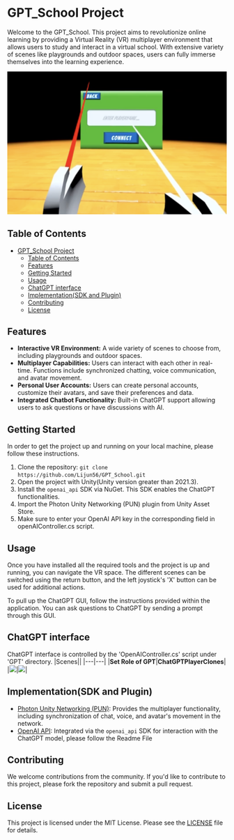 # GPT_School Project

Welcome to the GPT_School. This project aims to revolutionize online learning by providing a Virtual Reality (VR) multiplayer environment that allows users to study and interact in a virtual school. With extensive variety of scenes like playgrounds and outdoor spaces, users can fully immerse themselves into the learning experience.

![LoginInterFace](LoginInterFace.png)

## Table of Contents
- [GPT\_School Project](#gpt_school-project)
  - [Table of Contents](#table-of-contents)
  - [Features](#features)
  - [Getting Started](#getting-started)
  - [Usage](#usage)
  - [ChatGPT interface](#chatgpt-interface)
  - [Implementation(SDK and Plugin)](#implementationsdk-and-plugin)
  - [Contributing](#contributing)
  - [License](#license)

## Features
- **Interactive VR Environment:** A wide variety of scenes to choose from, including playgrounds and outdoor spaces.
- **Multiplayer Capabilities:** Users can interact with each other in real-time. Functions include synchronized chatting, voice communication, and avatar movement.
- **Personal User Accounts:** Users can create personal accounts, customize their avatars, and save their preferences and data.
- **Integrated Chatbot Functionality:** Built-in ChatGPT support allowing users to ask questions or have discussions with AI.

## Getting Started
In order to get the project up and running on your local machine, please follow these instructions.

1. Clone the repository: `git clone https://github.com/Lijun56/GPT_School.git`
2. Open the project with Unity(Unity version greater than 2021.3).
3. Install the `openai_api` SDK via NuGet. This SDK enables the ChatGPT functionalities.
4. Import the Photon Unity Networking (PUN) plugin from Unity Asset Store.
5. Make sure to enter your OpenAI API key in the corresponding field in openAIController.cs script.

## Usage
Once you have installed all the required tools and the project is up and running, you can navigate the VR space. The different scenes can be switched using the return button, and the left joystick's 'X' button can be used for additional actions.

To pull up the ChatGPT GUI, follow the instructions provided within the application. You can ask questions to ChatGPT by sending a prompt through this GUI.
## ChatGPT interface
ChatGPT interface is controlled by the 'OpenAIController.cs' script under 'GPT' directory. 
|Scenes||
|---|---|
|**Set Role of GPT**|**ChatGPTPlayerClones**|
|<img src="https://github.com/Lijun56/GPT_School/roleplay.png" width="300">|<img src="https://github.com/Lijun56/GPT_School/GPTEffect.png" width="300">|

## Implementation(SDK and Plugin)
- [Photon Unity Networking (PUN)](https://assetstore.unity.com/packages/tools/network/pun-2-free-119922): Provides the multiplayer functionality, including synchronization of chat, voice, and avatar's movement in the network.
- [OpenAI API](https://github.com/OkGoDoIt/OpenAI-API-dotnet): Integrated via the `openai_api` SDK for interaction with the ChatGPT model, please follow the Readme File 

## Contributing
We welcome contributions from the community. If you'd like to contribute to this project, please fork the repository and submit a pull request.

## License
This project is licensed under the MIT License. Please see the [LICENSE](https://github.com/Lijun56/GPT_School/blob/master/LICENSE) file for details.
